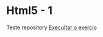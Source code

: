 # Html5 - 1
 Teste repository
<a href=" https://pricila-santos.github.io/Html5---1/">Execultar o exercio </a>
